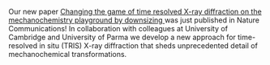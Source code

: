 Our new paper <a href="https://www.nature.com/articles/s41467-021-26264-1"> Changing the game of time resolved X-ray diffraction on the mechanochemistry playground by downsizing </a>
was just published in Nature Communications! In collaboration with colleagues at University of Cambridge and University of Parma we develop a new approach for time-resolved in situ (TRIS) X-ray diffraction that sheds unprecedented detail of mechanochemical transformations. 
